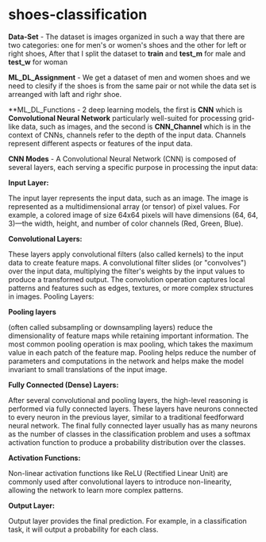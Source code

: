 # shoes-classification

**Data-Set** - The dataset is images organized in such a way that there are two categories: one for men's or women's shoes and the other for left or right shoes, After that I split the dataset to **train** and **test_m** for male and **test_w** for woman

**ML_DL_Assignment** - We get a dataset of men and women shoes and we need to clesify if the shoes is from the same pair or not while the data set is arreanged with laft and righr shoe.

**ML_DL_Functions - 2 deep learning models, the first is **CNN** which is **Convolutional Neural Network** particularly well-suited for processing grid-like data, such as images, and the second is **CNN_Channel** which is in the context of CNNs, channels refer to the depth of the input data. Channels represent different aspects or features of the input data. 

**CNN Modes** - A Convolutional Neural Network (CNN) is composed of several layers, each serving a specific purpose in processing the input data:

**Input Layer:**

The input layer represents the input data, such as an image. The image is represented as a multidimensional array (or tensor) of pixel values. For example, a colored image of size 64x64 pixels will have dimensions (64, 64, 3)—the width, height, and number of color channels (Red, Green, Blue).

**Convolutional Layers:**

These layers apply convolutional filters (also called kernels) to the input data to create feature maps. A convolutional filter slides (or "convolves") over the input data, multiplying the filter's weights by the input values to produce a transformed output.
The convolution operation captures local patterns and features such as edges, textures, or more complex structures in images.
Pooling Layers:

**Pooling layers** 

(often called subsampling or downsampling layers) reduce the dimensionality of feature maps while retaining important information. The most common pooling operation is max pooling, which takes the maximum value in each patch of the feature map.
Pooling helps reduce the number of parameters and computations in the network and helps make the model invariant to small translations of the input image.

**Fully Connected (Dense) Layers:**

After several convolutional and pooling layers, the high-level reasoning is performed via fully connected layers. These layers have neurons connected to every neuron in the previous layer, similar to a traditional feedforward neural network.
The final fully connected layer usually has as many neurons as the number of classes in the classification problem and uses a softmax activation function to produce a probability distribution over the classes.

**Activation Functions:**

Non-linear activation functions like ReLU (Rectified Linear Unit) are commonly used after convolutional layers to introduce non-linearity, allowing the network to learn more complex patterns.

**Output Layer:**

Output layer provides the final prediction. For example, in a classification task, it will output a probability for each class.

